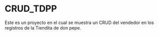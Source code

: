 # CRUD_TDPP
Este es un proyecto en el cual se muestra un CRUD del vendedor en los registros  de la Tiendita de don pepe.
